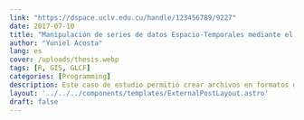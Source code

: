 ```yaml
---
link: "https://dspace.uclv.edu.cu/handle/123456789/9227"
date: 2017-07-10
title: "Manipulación de series de datos Espacio-Temporales mediante el uso de formatos de datos científicos y geográficos en R"
author: "Yuniel Acosta"
lang: es
cover: /uploads/thesis.webp
tags: [R, GIS, GLCF]
categories: [Programming]
description: Este caso de estudio permitió crear archivos en formatos de datos científicos espacio-temporales que pueden ser utilizados por diversas instituciones que realicen investigaciones sobre el uso de los suelos. Las herramientas desarrolladas están basadas en software libre y pueden ser utilizadas en diferentes áreas de aplicación.
layout: '../../../components/templates/ExternalPostLayout.astro'
draft: false
---
```

